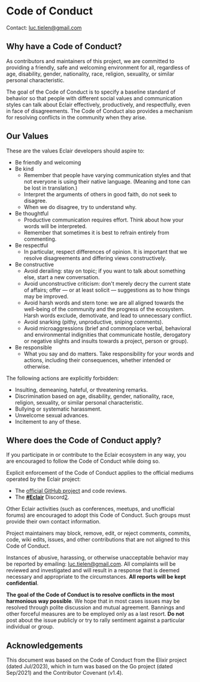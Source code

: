 # Code of Conduct

Contact: luc.tielen@gmail.com

## Why have a Code of Conduct?

As contributors and maintainers of this project, we are committed to providing a
friendly, safe and welcoming environment for all, regardless of age, disability,
gender, nationality, race, religion, sexuality, or similar personal
characteristic.

The goal of the Code of Conduct is to specify a baseline standard of behavior so
that people with different social values and communication styles can talk about
Eclair effectively, productively, and respectfully, even in face of
disagreements. The Code of Conduct also provides a mechanism for resolving
conflicts in the community when they arise.

## Our Values

These are the values Eclair developers should aspire to:

- Be friendly and welcoming
- Be kind
  - Remember that people have varying communication styles and that not
    everyone is using their native language. (Meaning and tone can be lost in
    translation.)
  - Interpret the arguments of others in good faith, do not seek to disagree.
  - When we do disagree, try to understand why.
- Be thoughtful
  - Productive communication requires effort. Think about how your words will
    be interpreted.
  - Remember that sometimes it is best to refrain entirely from commenting.
- Be respectful
  - In particular, respect differences of opinion. It is important that we
    resolve disagreements and differing views constructively.
- Be constructive
  - Avoid derailing: stay on topic; if you want to talk about something else,
    start a new conversation.
  - Avoid unconstructive criticism: don't merely decry the current state of
    affairs; offer — or at least solicit — suggestions as to how things may be
    improved.
  - Avoid harsh words and stern tone: we are all aligned towards the
    well-being of the community and the progress of the ecosystem. Harsh words
    exclude, demotivate, and lead to unnecessary conflict.
  - Avoid snarking (pithy, unproductive, sniping comments).
  - Avoid microaggressions (brief and commonplace verbal, behavioral and
    environmental indignities that communicate hostile, derogatory or negative
    slights and insults towards a project, person or group).
- Be responsible
  - What you say and do matters. Take responsibility for your words and
    actions, including their consequences, whether intended or otherwise.

The following actions are explicitly forbidden:

- Insulting, demeaning, hateful, or threatening remarks.
- Discrimination based on age, disability, gender, nationality, race,
  religion, sexuality, or similar personal characteristic.
- Bullying or systematic harassment.
- Unwelcome sexual advances.
- Incitement to any of these.

## Where does the Code of Conduct apply?

If you participate in or contribute to the Eclair ecosystem in any way, you are
encouraged to follow the Code of Conduct while doing so.

Explicit enforcement of the Code of Conduct applies to the official mediums
operated by the Eclair project:

- The [official GitHub project][1] and code reviews.
- The **[#Eclair][2]** Discord[2].

Other Eclair activities (such as conferences, meetups, and unofficial forums)
are encouraged to adopt this Code of Conduct. Such groups must provide their own
contact information.

Project maintainers may block, remove, edit, or reject comments, commits, code,
wiki edits, issues, and other contributions that are not aligned to this Code of
Conduct.

Instances of abusive, harassing, or otherwise unacceptable behavior may be
reported by emailing: luc.tielen@gmail.com. All complaints will
be reviewed and investigated and will result in a response that is deemed
necessary and appropriate to the circumstances. **All reports will be kept
confidential**.

**The goal of the Code of Conduct is to resolve conflicts in the most harmonious
way possible**. We hope that in most cases issues may be resolved through polite
discussion and mutual agreement. Bannings and other forceful measures are to be
employed only as a last resort. **Do not** post about the issue publicly or try
to rally sentiment against a particular individual or group.

## Acknowledgements

This document was based on the Code of Conduct from the Elixir project (dated
Jul/2023), which in turn was based on the Go project (dated Sep/2021) and the
Contributor Covenant (v1.4).

[1]: https://github.com/luc-tielen/eclair-lang
[2]: https://discord.gg/mC2arUrxKg
